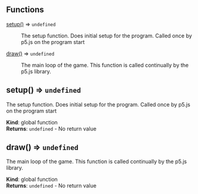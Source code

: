 ## Functions

<dl>
<dt><a href="#setup">setup()</a> ⇒ <code>undefined</code></dt>
<dd><p>The setup function. Does initial setup for the program. Called once by p5.js
  on the program start</p>
</dd>
<dt><a href="#draw">draw()</a> ⇒ <code>undefined</code></dt>
<dd><p>The main loop of the game. This function is called continually by the p5.js
library.</p>
</dd>
</dl>

<a name="setup"></a>

## setup() ⇒ <code>undefined</code>
The setup function. Does initial setup for the program. Called once by p5.js
  on the program start

**Kind**: global function  
**Returns**: <code>undefined</code> - No return value  
<a name="draw"></a>

## draw() ⇒ <code>undefined</code>
The main loop of the game. This function is called continually by the p5.js
library.

**Kind**: global function  
**Returns**: <code>undefined</code> - No return value  
